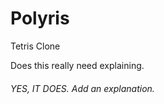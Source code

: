 # Polyris
Tetris Clone

Does this really need explaining.

###### YES, IT DOES. Add an explanation.
